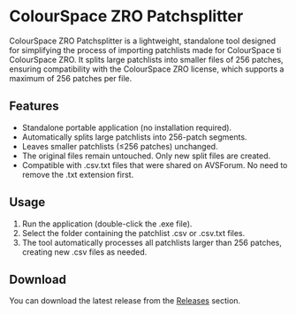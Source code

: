 # ColourSpace ZRO Patchsplitter
ColourSpace ZRO Patchsplitter is a lightweight, standalone tool designed for simplifying the process of importing patchlists made for ColourSpace ti ColourSpace ZRO. It splits large patchlists into smaller files of 256 patches, ensuring compatibility with the ColourSpace ZRO license, which supports a maximum of 256 patches per file.

## Features
- Standalone portable application (no installation required).
- Automatically splits large patchlists into 256-patch segments.
- Leaves smaller patchlists (≤256 patches) unchanged.
- The original files remain untouched. Only new split files are created.
- Compatible with .csv.txt files that were shared on AVSForum. No need to remove the .txt extension first.

## Usage
1. Run the application (double-click the .exe file).
2. Select the folder containing the patchlist .csv or .csv.txt files.
3. The tool automatically processes all patchlists larger than 256 patches, creating new .csv files as needed.

## Download
You can download the latest release from the [Releases](https://github.com/TomNaber/ColourSpace-ZRO-Patchsplitter/releases) section.

